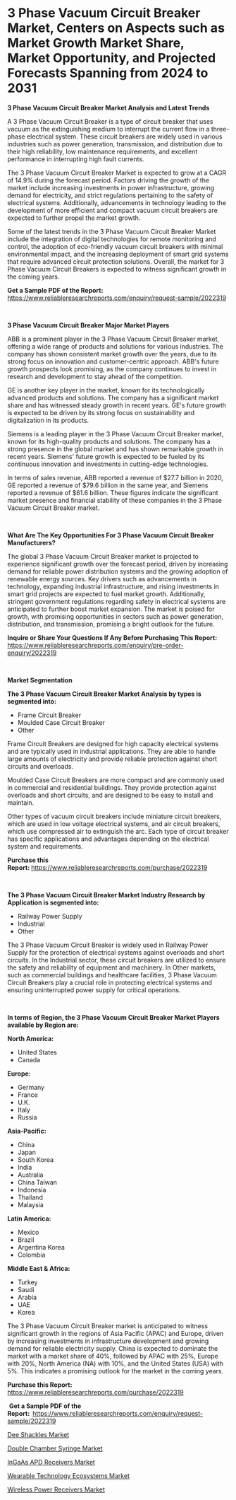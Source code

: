 <p><h1>3 Phase Vacuum Circuit Breaker Market, Centers on Aspects such as Market Growth Market Share, Market Opportunity, and Projected Forecasts Spanning from 2024 to 2031</h1></p><p><strong>3 Phase Vacuum Circuit Breaker Market Analysis and Latest Trends</strong></p>
<p><p>A 3 Phase Vacuum Circuit Breaker is a type of circuit breaker that uses vacuum as the extinguishing medium to interrupt the current flow in a three-phase electrical system. These circuit breakers are widely used in various industries such as power generation, transmission, and distribution due to their high reliability, low maintenance requirements, and excellent performance in interrupting high fault currents.</p><p>The 3 Phase Vacuum Circuit Breaker Market is expected to grow at a CAGR of 14.9% during the forecast period. Factors driving the growth of the market include increasing investments in power infrastructure, growing demand for electricity, and strict regulations pertaining to the safety of electrical systems. Additionally, advancements in technology leading to the development of more efficient and compact vacuum circuit breakers are expected to further propel the market growth.</p><p>Some of the latest trends in the 3 Phase Vacuum Circuit Breaker Market include the integration of digital technologies for remote monitoring and control, the adoption of eco-friendly vacuum circuit breakers with minimal environmental impact, and the increasing deployment of smart grid systems that require advanced circuit protection solutions. Overall, the market for 3 Phase Vacuum Circuit Breakers is expected to witness significant growth in the coming years.</p></p>
<p><strong>Get a Sample PDF of the Report:&nbsp;</strong> <a href="https://www.reliableresearchreports.com/enquiry/request-sample/2022319">https://www.reliableresearchreports.com/enquiry/request-sample/2022319</a></p>
<p>&nbsp;</p>
<p><strong>3 Phase Vacuum Circuit Breaker Major Market Players</strong></p>
<p><p>ABB is a prominent player in the 3 Phase Vacuum Circuit Breaker market, offering a wide range of products and solutions for various industries. The company has shown consistent market growth over the years, due to its strong focus on innovation and customer-centric approach. ABB's future growth prospects look promising, as the company continues to invest in research and development to stay ahead of the competition.</p><p>GE is another key player in the market, known for its technologically advanced products and solutions. The company has a significant market share and has witnessed steady growth in recent years. GE's future growth is expected to be driven by its strong focus on sustainability and digitalization in its products.</p><p>Siemens is a leading player in the 3 Phase Vacuum Circuit Breaker market, known for its high-quality products and solutions. The company has a strong presence in the global market and has shown remarkable growth in recent years. Siemens' future growth is expected to be fueled by its continuous innovation and investments in cutting-edge technologies.</p><p>In terms of sales revenue, ABB reported a revenue of $27.7 billion in 2020, GE reported a revenue of $79.6 billion in the same year, and Siemens reported a revenue of $61.6 billion. These figures indicate the significant market presence and financial stability of these companies in the 3 Phase Vacuum Circuit Breaker market.</p></p>
<p>&nbsp;</p>
<p><strong>What Are The Key Opportunities For 3 Phase Vacuum Circuit Breaker Manufacturers?</strong></p>
<p><p>The global 3 Phase Vacuum Circuit Breaker market is projected to experience significant growth over the forecast period, driven by increasing demand for reliable power distribution systems and the growing adoption of renewable energy sources. Key drivers such as advancements in technology, expanding industrial infrastructure, and rising investments in smart grid projects are expected to fuel market growth. Additionally, stringent government regulations regarding safety in electrical systems are anticipated to further boost market expansion. The market is poised for growth, with promising opportunities in sectors such as power generation, distribution, and transmission, promising a bright outlook for the future.</p></p>
<p><strong>Inquire or Share Your Questions If Any Before Purchasing This Report:</strong> <a href="https://www.reliableresearchreports.com/enquiry/pre-order-enquiry/2022319">https://www.reliableresearchreports.com/enquiry/pre-order-enquiry/2022319</a></p>
<p>&nbsp;</p>
<p><strong>Market Segmentation</strong></p>
<p><strong>The 3 Phase Vacuum Circuit Breaker Market Analysis by types is segmented into:</strong></p>
<p><ul><li>Frame Circuit Breaker</li><li>Moulded Case Circuit Breaker</li><li>Other</li></ul></p>
<p><p>Frame Circuit Breakers are designed for high capacity electrical systems and are typically used in industrial applications. They are able to handle large amounts of electricity and provide reliable protection against short circuits and overloads.</p><p>Moulded Case Circuit Breakers are more compact and are commonly used in commercial and residential buildings. They provide protection against overloads and short circuits, and are designed to be easy to install and maintain.</p><p>Other types of vacuum circuit breakers include miniature circuit breakers, which are used in low voltage electrical systems, and air circuit breakers, which use compressed air to extinguish the arc. Each type of circuit breaker has specific applications and advantages depending on the electrical system and requirements.</p></p>
<p><strong>Purchase this Report:&nbsp;</strong><a href="https://www.reliableresearchreports.com/purchase/2022319">https://www.reliableresearchreports.com/purchase/2022319</a></p>
<p>&nbsp;</p>
<p><strong>The 3 Phase Vacuum Circuit Breaker Market Industry Research by Application is segmented into:</strong></p>
<p><ul><li>Railway Power Supply</li><li>Industrial</li><li>Other</li></ul></p>
<p><p>The 3 Phase Vacuum Circuit Breaker is widely used in Railway Power Supply for the protection of electrical systems against overloads and short circuits. In the Industrial sector, these circuit breakers are utilized to ensure the safety and reliability of equipment and machinery. In Other markets, such as commercial buildings and healthcare facilities, 3 Phase Vacuum Circuit Breakers play a crucial role in protecting electrical systems and ensuring uninterrupted power supply for critical operations.</p></p>
<p>&nbsp;</p>
<p><strong>In terms of Region, the 3 Phase Vacuum Circuit Breaker Market Players available by Region are:</strong></p>
<p>
    <p> <strong> North America: </strong>
        <ul>
            <li>United States</li>
            <li>Canada</li>
        </ul>
        </p> 
    <p> <strong> Europe: </strong>
        <ul>
            <li>Germany</li>
            <li>France</li>
            <li>U.K.</li>
            <li>Italy</li>
            <li>Russia</li>
        </ul>
        </p> 
    <p> <strong> Asia-Pacific: </strong>
        <ul>
            <li>China</li>
            <li>Japan</li>
            <li>South Korea</li>
            <li>India</li>
            <li>Australia</li>
            <li>China Taiwan</li>
            <li>Indonesia</li>
            <li>Thailand</li>
            <li>Malaysia</li>
        </ul>
        </p> 
    <p> <strong> Latin America: </strong>
        <ul>
            <li>Mexico</li>
            <li>Brazil</li>
            <li>Argentina Korea</li>
            <li>Colombia</li>
        </ul>
        </p> 
    <p> <strong> Middle East & Africa: </strong>
        <ul>
            <li>Turkey</li>
            <li>Saudi</li>
            <li>Arabia</li>
            <li>UAE</li>
            <li>Korea</li>
        </ul>
    </p>
    </p>
<p><p>The 3 Phase Vacuum Circuit Breaker market is anticipated to witness significant growth in the regions of Asia Pacific (APAC) and Europe, driven by increasing investments in infrastructure development and growing demand for reliable electricity supply. China is expected to dominate the market with a market share of 40%, followed by APAC with 25%, Europe with 20%, North America (NA) with 10%, and the United States (USA) with 5%. This indicates a promising outlook for the market in the coming years.</p></p>
<p><strong>Purchase this Report: </strong><a href="https://www.reliableresearchreports.com/purchase/2022319">https://www.reliableresearchreports.com/purchase/2022319</a></p>
<p>&nbsp;<strong>Get a Sample PDF of the Report:&nbsp;&nbsp;</strong><a href="https://www.reliableresearchreports.com/enquiry/request-sample/2022319">https://www.reliableresearchreports.com/enquiry/request-sample/2022319</a></p>
<p><strong></strong></p>
<p><p><a href="https://five-trouble-98a.notion.site/Dee-Shackles-Market-A-Comprehensive-Report-of-its-Market-Share-Growth-Trends-2024-2031-9db7c87f5bde4320b6d704ca7ce27930">Dee Shackles Market</a></p><p><a href="https://github.com/nicoletavirag/Market-Research-Report-List-2/blob/main/double-chamber-syringe-market.md">Double Chamber Syringe Market</a></p><p><a href="https://github.com/redneck06/Market-Research-Report-List-2/blob/main/ingaas-apd-receivers-market.md">InGaAs APD Receivers Market</a></p><p><a href="https://view.publitas.com/reportprime-1/wearable-technology-ecosystems-market-a-comprehensive-report-of-its-market-share-growth-trends-2024-2031/">Wearable Technology Ecosystems Market</a></p><p><a href="https://view.publitas.com/reportprime-1/wireless-power-receivers-market-with-the-goal-of-estimating-the-market-size-and-future-growth-potential-of-various-market-segments-based-on-component-applications-end-user-and-region/">Wireless Power Receivers Market</a></p></p>